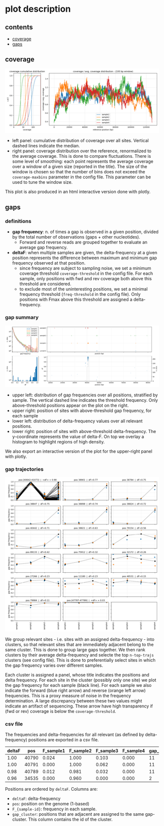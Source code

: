 # plot description

<!-- table of contents -->
## contents

- [coverage](#coverage)
- [gaps](#gaps)

## coverage 

![coverage](assets/coverage.png)

- left panel: cumulative distribution of coverage over all sites. Vertical dashed lines indicate the median.
- right panel: coverage distribution over the reference, renormalized to the average coverage. This is done to compare fluctuations. There is some level of smoothing: each point represents the average coverage over a window of a given size (reported in the title). The size of the window is chosen so that the number of bins does not exceed the `coverage-maxbins` parameter in the config file. This parameter can be used to tune the window size.

This plot is also produced in an html interactive version done with plotly.

## gaps

### definitions

- **gap frequency**: n. of times a gap is observed in a given position, divided by the total number of observations (gaps + other nucleotides).
  - Forward and reverse reads are grouped together to evaluate an average gap frequency.
- **deltaF**: when multiple samples are given, the delta-frequency at a given position represents the difference between maximum and minimum gap frequency observed at that position.
  - since frequency are subject to sampling noise, we set a minimum coverage threshold `coverage-threshold` in the config file. For each sample, only positions with fwd and rev coverage both above this threshold are considered.
  - to exclude most of the uninteresting positions, we set a minimal frequency threshold (`freq-threshold` in the config file). Only positions with Fmax above this threshold are assigned a delta-frequency.

### gap summary

![gap summary](assets/gap_summary.png)

- upper left: distribution of gap frequencies over all positions, stratified by sample. The vertical dashed line indicates the threshold frequency. Only above-threshold positions appear on the plot on the right.
- upper right: position of sites with above-threshold gap frequency, for each sample
- lower left: distribution of delta-frequency values over all relevant positions.
- lower right: position of sites with above-threshold delta-frequency. The y-coordinate represents the value of delta-F. On top we overlay a histogram to highlight regions of high density.

We also export an interactive version of the plot for the upper-right panel with plotly.

### gap trajectories

![gap trajectories](assets/gap_trajs.png)

We group relevant sites - i.e. sites with an assigned delta-frequency - into clusters, so that relevant sites that are immediately adjacent belong to the same cluster. This is done to group large gaps together. We then rank clusters by their average delta-frequency and selecte the top `n-top-trajs` clusters (see config file). This is done to preferentially select sites in which the gap frequency varies over different samples.

Each cluster is assigned a panel, whose title indicates the positions and delta frequency. For each site in the cluster (possibly only one site) we plot the gap frequency for each sample (black line). For each sample we also indicate the forward (blue right arrow) and reverse (orange left arrow) frequencies. This is a proxy measure of noise in the frequency determination. A large discrepancy between these two values might indicate an artifact of sequencing. These arrow have high transparency if (fwd or rev) coverage is below the `coverage-threshold`.

### csv file

The frequencies and delta-frequencies for all relevant (as defined by delta-frequency) positions are exported in a csv file.

| deltaF | pos   | F_sample1 | F_sample2 | F_sample3 | F_sample4 | gap_cluster |
| ------ | ----- | --------- | --------- | --------- | --------- | ----------- |
| 1.00   | 40790 | 0.024     | 1.000     | 0.103     | 0.000     | 11          |
| 1.00   | 40791 | 0.000     | 1.000     | 0.062     | 0.000     | 11          |
| 0.98   | 40789 | 0.012     | 0.981     | 0.032     | 0.000     | 11          |
| 0.96   | 34535 | 0.000     | 0.960     | 0.000     | 0.000     | 2           |

Positions are ordered by `deltaF`. Columns are:
- `deltaF`: delta-frequency
- `pos`: position on the genome (1-based)
- `F_{sample-id}`: frequency in each sample.
- `gap_cluster`: positions that are adjacent are assigned to the same gap-cluster. This column contains the id of the cluster.